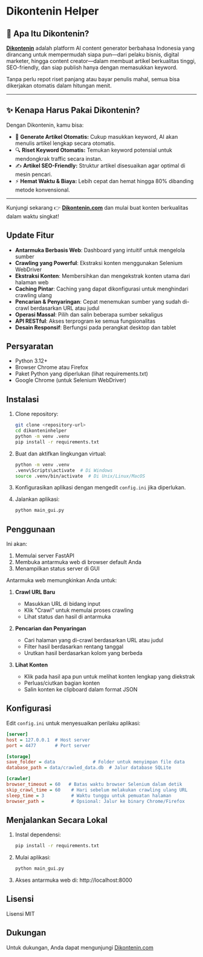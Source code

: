 # Dikontenin Helper

## 🚀 Apa Itu Dikontenin?

**[Dikontenin](https://dikontenin.com)** adalah platform AI content generator berbahasa Indonesia yang dirancang untuk mempermudah siapa pun—dari pelaku bisnis, digital marketer, hingga content creator—dalam membuat artikel berkualitas tinggi, SEO-friendly, dan siap publish hanya dengan memasukkan keyword.

Tanpa perlu repot riset panjang atau bayar penulis mahal, semua bisa dikerjakan otomatis dalam hitungan menit.

---

## ✨ Kenapa Harus Pakai Dikontenin?

Dengan Dikontenin, kamu bisa:

* 🧠 **Generate Artikel Otomatis:** Cukup masukkan keyword, AI akan menulis artikel lengkap secara otomatis.
* 🔍 **Riset Keyword Otomatis:** Temukan keyword potensial untuk mendongkrak traffic secara instan.
* ✍️ **Artikel SEO-Friendly:** Struktur artikel disesuaikan agar optimal di mesin pencari.
* ⚡ **Hemat Waktu & Biaya:** Lebih cepat dan hemat hingga 80% dibanding metode konvensional.

---

Kunjungi sekarang 👉 [**Dikontenin.com**](https://dikontenin.com) dan mulai buat konten berkualitas dalam waktu singkat!


## Update Fitur

- **Antarmuka Berbasis Web**: Dashboard yang intuitif untuk mengelola sumber
- **Crawling yang Powerful**: Ekstraksi konten menggunakan Selenium WebDriver
- **Ekstraksi Konten**: Membersihkan dan mengekstrak konten utama dari halaman web
- **Caching Pintar**: Caching yang dapat dikonfigurasi untuk menghindari crawling ulang
- **Pencarian & Penyaringan**: Cepat menemukan sumber yang sudah di-crawl berdasarkan URL atau judul
- **Operasi Massal**: Pilih dan salin beberapa sumber sekaligus
- **API RESTful**: Akses terprogram ke semua fungsionalitas
- **Desain Responsif**: Berfungsi pada perangkat desktop dan tablet

## Persyaratan

- Python 3.12+
- Browser Chrome atau Firefox
- Paket Python yang diperlukan (lihat requirements.txt)
- Google Chrome (untuk Selenium WebDriver)

## Instalasi

1. Clone repository:
   ```bash
   git clone <repository-url>
   cd dikonteninhelper
   python -m venv .venv
   pip install -r requirements.txt
   ```

2. Buat dan aktifkan lingkungan virtual:
   ```bash
   python -m venv .venv
   .venv\Scripts\activate  # Di Windows
   source .venv/bin/activate  # Di Unix/Linux/MacOS
   ```

3. Konfigurasikan aplikasi dengan mengedit `config.ini` jika diperlukan.

4. Jalankan aplikasi:
   ```bash
   python main_gui.py
   ```

## Penggunaan

Ini akan:
1. Memulai server FastAPI
2. Membuka antarmuka web di browser default Anda
3. Menampilkan status server di GUI

Antarmuka web memungkinkan Anda untuk:

1. **Crawl URL Baru**
   - Masukkan URL di bidang input
   - Klik "Crawl" untuk memulai proses crawling
   - Lihat status dan hasil di antarmuka

2. **Pencarian dan Penyaringan**
   - Cari halaman yang di-crawl berdasarkan URL atau judul
   - Filter hasil berdasarkan rentang tanggal
   - Urutkan hasil berdasarkan kolom yang berbeda

3. **Lihat Konten**
   - Klik pada hasil apa pun untuk melihat konten lengkap yang diekstrak
   - Perluas/ciutkan bagian konten
   - Salin konten ke clipboard dalam format JSON

## Konfigurasi

Edit `config.ini` untuk menyesuaikan perilaku aplikasi:

```ini
[server]
host = 127.0.0.1  # Host server
port = 4477       # Port server

[storage]
save_folder = data              # Folder untuk menyimpan file data
database_path = data/crawled_data.db  # Jalur database SQLite

[crawler]
browser_timeout = 60   # Batas waktu browser Selenium dalam detik
skip_crawl_time = 60    # Hari sebelum melakukan crawling ulang URL
sleep_time = 3          # Waktu tunggu untuk pemuatan halaman
browser_path =          # Opsional: Jalur ke binary Chrome/Firefox
```

## Menjalankan Secara Lokal

1. Instal dependensi:
   ```bash
   pip install -r requirements.txt
   ```

2. Mulai aplikasi:
   ```bash
   python main_gui.py
   ```

3. Akses antarmuka web di: http://localhost:8000

## Lisensi

Lisensi MIT

## Dukungan

Untuk dukungan, Anda dapat mengunjungi [Dikontenin.com](https://dikontenin.com)